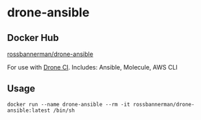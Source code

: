 # drone-ansible

## Docker Hub
[rossbannerman/drone-ansible](https://hub.docker.com/r/rossbannerman/drone-ansible/)

For use with [Drone CI](https://drone.io/). Includes: Ansible, Molecule, AWS CLI

## Usage
`docker run --name drone-ansible --rm -it rossbannerman/drone-ansible:latest /bin/sh`
